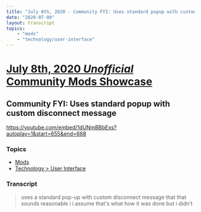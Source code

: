 ```yaml
---
title: "July 8th, 2020 - Community FYI: Uses standard popup with custom disconnect message"
date: "2020-07-08"
layout: transcript
topics: 
    - "mods"
    - "technology/user-interface"
---
```

# [July 8th, 2020 *Unofficial* Community Mods Showcase](../2020-07-08.md)
## Community FYI: Uses standard popup with custom disconnect message
https://youtube.com/embed/1dUNmBBbExs?autoplay=1&start=655&end=668
### Topics
* [Mods](../topics/mods.md)
* [Technology > User Interface](../topics/technology/user-interface.md)

### Transcript

> uses a standard pop-up with custom
> disconnect message
> that that sounds reasonable i i assume
> that's what how it was done but i didn't
